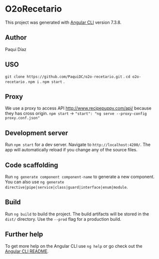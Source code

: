 # O2oRecetario

This project was generated with [Angular CLI](https://github.com/angular/angular-cli) version 7.3.8.

## Author

Paqui Díaz

## USO

`git clone https://github.com/PaquiDC/o2o-recetario.git` .
`cd o2o-recetario` .
`npm i` .
`npm start` .

## Proxy

We use a proxy to access API http://www.recipepuppy.com/api/ because they has cross origin.
`npm start` -> `"start": "ng serve --proxy-config proxy.conf.json"`

## Development server

Run `npm start` for a dev server. Navigate to `http://localhost:4200/`. The app will automatically reload if you change any of the source files.

## Code scaffolding

Run `ng generate component component-name` to generate a new component. You can also use `ng generate directive|pipe|service|class|guard|interface|enum|module`.

## Build

Run `ng build` to build the project. The build artifacts will be stored in the `dist/` directory. Use the `--prod` flag for a production build.

## Further help

To get more help on the Angular CLI use `ng help` or go check out the [Angular CLI README](https://github.com/angular/angular-cli/blob/master/README.md).
